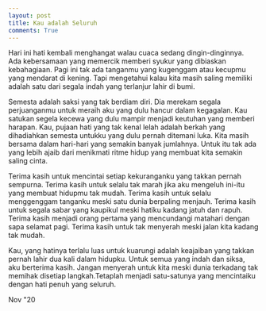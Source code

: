```yaml
---
layout: post
title: Kau adalah Seluruh
comments: True
---
```


Hari ini hati kembali menghangat walau cuaca sedang dingin-dinginnya.  Ada kebersamaan yang memercik memberi syukur yang dibiaskan kebahagiaan.  Pagi ini tak ada tanganmu yang kugenggam atau kecupmu yang mendarat di  kening. Tapi mengetahui kalau kita masih saling memiliki adalah satu  dari segala indah yang terlanjur lahir di bumi.

Semesta adalah saksi yang tak berdiam diri. Dia merekam segala perjuanganmu untuk meraih aku yang dulu hancur dalam kegagalan. Kau satukan segela kecewa yang dulu mampir menjadi keutuhan yang memberi harapan. Kau, pujaan hati yang tak kenal lelah adalah berkah yang dihadiahkan semesta untukku yang dulu pernah ditemani luka. Kita masih bersama dalam hari-hari yang semakin banyak jumlahnya. Untuk itu tak ada yang lebih ajaib dari menikmati ritme hidup yang membuat kita semakin saling cinta.

Terima kasih untuk mencintai setiap kekuranganku yang takkan pernah sempurna. Terima kasih untuk selalu tak marah jika aku mengeluh ini-itu yang membuat hidupmu tak mudah. Terima kasih untuk selalu menggenggam tanganku meski satu dunia berpaling menjauh. Terima kasih untuk segala sabar yang kaupikul meski hatiku kadang jatuh dan rapuh. Terima kasih menjadi orang pertama yang mencundangi matahari dengan sapa selamat pagi. Terima kasih untuk tak menyerah meski jalan kita kadang tak mudah. 

Kau, yang hatinya terlalu luas untuk kuarungi adalah keajaiban yang takkan pernah lahir dua kali dalam hidupku. Untuk semua yang indah dan siksa, aku berterima kasih. Jangan menyerah untuk kita meski dunia terkadang tak memihak disetiap langkah.Tetaplah menjadi satu-satunya yang mencintaiku dengan hati penuh yang seluruh.

Nov "20